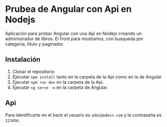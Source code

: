 # Prubea de Angular con Api en Nodejs
Aplicación para probar Angular con una Api en Nodejs creando un administrador de libros.
El front para mostrarlos, con busqueda por categoria, titulo y paginador.

## Instalación

1. Clonar el repositorio
2. Ejecutar `npm install` tanto en la carpeta de la Api como en la de Angular
3. Ejecutar `npm run dev` en la carpeta de la Api.
4. Ejecutar `ng serve -o` en la carpeta de Angular.

## Api
Para identificarte en el back el usuario es `admi@admin.com` y la contraseña es `123456`.
